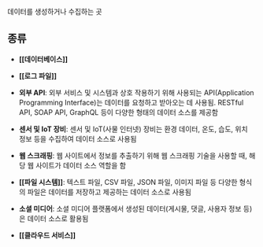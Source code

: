 데이터를 생성하거나 수집하는 곳

## 종류

- **[[데이터베이스]]**
	
- **[[로그 파일]]**
	
- **외부 API**: 외부 서비스 및 시스템과 상호 작용하기 위해 사용되는 API(Application Programming Interface)는 데이터를 요청하고 받아오는 데 사용됨. RESTful API, SOAP API, GraphQL 등이 다양한 형태의 데이터 소스를 제공함
	
- **센서 및 IoT 장비**: 센서 및 IoT(사물 인터넷) 장비는 환경 데이터, 온도, 습도, 위치 정보 등을 수집하여 데이터 소스로 사용됨  
	
- **웹 스크래핑**: 웹 사이트에서 정보를 추출하기 위해 웹 스크래핑 기술을 사용할 때, 해당 웹 사이트가 데이터 소스 역할을 함
	
- **[[파일 시스템]]**: 텍스트 파일, CSV 파일, JSON 파일, 이미지 파일 등 다양한 형식의 파일은 데이터를 저장하고 제공하는 데이터 소스로 사용됨
	
- **소셜 미디어**: 소셜 미디어 플랫폼에서 생성된 데이터(게시물, 댓글, 사용자 정보 등)은 데이터 소스로 활용됨
	
- **[[클라우드 서비스]]**